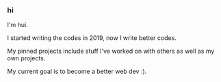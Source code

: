 ### hi

I'm hui. 

I started writing the codes in 2019, now I write better codes. 

My pinned projects include stuff I've worked on with others as well as my own projects. 

My current goal is to become a better web dev :). 
